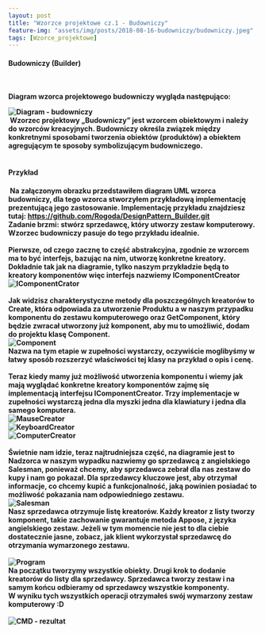 ```yaml
---
layout: post
title: "Wzorzce projektowe cz.1 - Budowniczy"
feature-img: "assets/img/posts/2018-08-16-budowniczy/budowniczy.jpeg"
tags: [Wzorce_projektowe]
---
```


<h4 class="text-success">Budowniczy (Builder)<h4>
<br>
<p class="base-font-size">Diagram wzorca projektowego budowniczy wygląda następująco:</p>
<img class="img-fluid img-thumbnail" src="../../../assets/img/posts/2018-08-16-budowniczy/diagram.jpeg" alt="Diagram - budowniczy">
<br>
<font class="base-font-size">
&nbsp;Wzorzec projektowy „Budowniczy” jest wzorcem obiektowym i należy do wzorców kreacyjnych. Budowniczy określa związek między konkretnymi sposobami tworzenia obiektów (produktów) a obiektem agregującym te sposoby symbolizującym budowniczego.
</font>
<br>
<br>
<h4 class="text-success">Przykład<h4>
<font class="base-font-size">
&nbsp;Na załączonym obrazku przedstawiłem diagram UML wzorca budowniczy, dla tego wzorca stworzyłem przykładową implementację prezentującą jego zastosowanie. Implementację przykładu znajdziesz tutaj:
<a class="base-font-size" href="https://github.com/Rogoda/DesignPattern_Builder.git">
https://github.com/Rogoda/DesignPattern_Builder.git</a> 
<br>
Zadanie brzmi: stwórz sprzedawcę, który utworzy zestaw komputerowy.
<br>
Wzorzec budowniczy pasuje do tego przykładu idealnie.
<br>
<br>
Pierwsze, od czego zacznę to część abstrakcyjna, zgodnie ze wzorcem ma to być interfejs, bazując na nim, utworzę konkretne kreatory. Dokładnie tak jak na diagramie, tylko naszym przykładzie będą to kreatory komponentów więc interfejs nazwiemy IComponentCreator
<br>
<img class="img-fluid img-thumbnail" src="../../../assets/img/posts/2018-08-16-budowniczy/icomponentcreator.jpeg" alt="IComponentCrator">
<br>
<br>
Jak widzisz charakterystyczne metody dla poszczególnych kreatorów to Create, która odpowiada za utworzenie Produktu a w naszym przypadku komponentu do zestawu komputerowego oraz GetComponent, który będzie zwracał utworzony już komponent, aby mu to umożliwić, dodam do projektu klasę Component.
<br>
<img class="img-fluid img-thumbnail" src="../../../assets/img/posts/2018-08-16-budowniczy/component.jpeg" alt="Component">
<br>
Nazwa na tym etapie w zupełności wystarczy, oczywiście moglibyśmy w łatwy sposób rozszerzyć właściwości tej klasy na przykład o opis i cenę. 
<br>
<br>
Teraz kiedy mamy już możliwość utworzenia komponentu i wiemy jak mają wyglądać konkretne kreatory komponentów zajmę się implementacją interfejsu IComponentCreator. Trzy implementacje w zupełności wystarczą jedna dla myszki jedna dla klawiatury i jedna dla samego komputera.
<br>
<img class="img-fluid img-thumbnail" src="../../../assets/img/posts/2018-08-16-budowniczy/mausecreator.jpeg" alt="MauseCreator">
<br>
<img class="img-fluid img-thumbnail" src="../../../assets/img/posts/2018-08-16-budowniczy/keyboardcreator.jpeg" alt="KeyboardCreator">
<br>
<img class="img-fluid img-thumbnail" src="../../../assets/img/posts/2018-08-16-budowniczy/computercreator.jpeg" alt="ComputerCreator">
<br>
<br>
Świetnie nam idzie, teraz najtrudniejsza część, na diagramie jest to Nadzorca w naszym wypadku nazwiemy go sprzedawcą z angielskiego Salesman, ponieważ chcemy, aby sprzedawca zebrał dla nas zestaw do kupy i nam go pokazał.
Dla sprzedawcy kluczowe jest, aby otrzymał informacje, co chcemy kupić a funkcjonalność, jaką powinien posiadać to możliwość pokazania nam odpowiedniego zestawu.
<br>
<img class="img-fluid img-thumbnail" src="../../../assets/img/posts/2018-08-16-budowniczy/salesman.jpeg" alt="Salesman">
<br>
Nasz sprzedawca otrzymuje listę kreatorów. Każdy kreator z listy tworzy komponent, takie zachowanie gwarantuje metoda Appose, z języka angielskiego zestaw. Jeżeli w tym momencie nie jest to dla ciebie dostatecznie jasne, zobacz, jak klient wykorzystał sprzedawcę do otrzymania wymarzonego zestawu.
<br>
<br>
<img class="img-fluid img-thumbnail" src="../../../assets/img/posts/2018-08-16-budowniczy/program.jpeg" alt="Program">
<br> 
Na początku tworzymy wszystkie obiekty. Drugi krok to dodanie kreatorów do listy dla sprzedawcy. Sprzedawca tworzy zestaw i na samym końcu odbieramy od sprzedawcy wszystkie komponenty.
<br>
W wyniku tych wszystkich operacji otrzymałeś swój wymarzony zestaw komputerowy :D
<br>
<br>
<img class="img-fluid img-thumbnail" src="../../../assets/img/posts/2018-08-16-budowniczy/cmd.jpeg" alt="CMD - rezultat">
</font>
